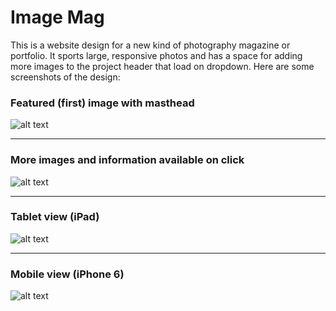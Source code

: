 # Image Mag

This is a website design for a new kind of photography magazine or portfolio. It sports large, responsive photos and has a space for adding more images to the project header that load on dropdown. Here are some screenshots of the design:

### Featured (first) image with masthead
![alt text](http://highwaywebconsulting.com/wp-content/uploads/2016/11/imageMag1.jpg "Featured Image on the home page")

---

### More images and information available on click
![alt text](http://highwaywebconsulting.com/wp-content/uploads/2016/11/imageMag2.jpg "More information available for the project")

---

### Tablet view (iPad)
![alt text](http://highwaywebconsulting.com/wp-content/uploads/2016/11/imageMag3.jpg "iPad tablet view of the site")

---

### Mobile view (iPhone 6)
![alt text](http://highwaywebconsulting.com/wp-content/uploads/2016/11/imageMag4.jpg "iPhone mobile view of the site")
